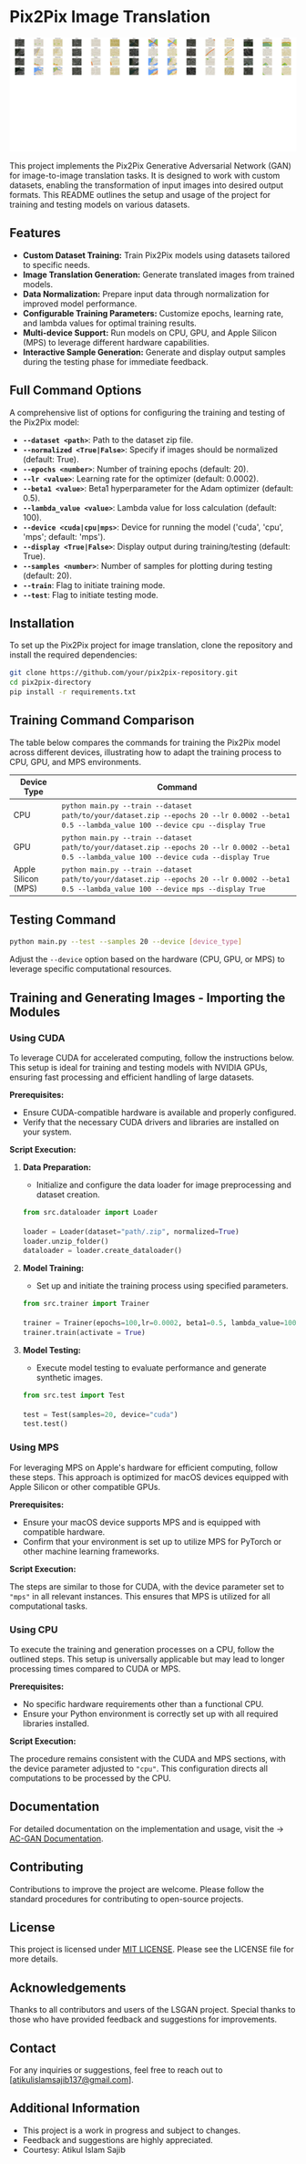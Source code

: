 # Pix2Pix Image Translation

<img src="./outputs/test_images/test.png" alt="AC-GAN - Medical Image Dataset Generator: Generated Image with labels" width="600" height="200">

This project implements the Pix2Pix Generative Adversarial Network (GAN) for image-to-image translation tasks. It is designed to work with custom datasets, enabling the transformation of input images into desired output formats. This README outlines the setup and usage of the project for training and testing models on various datasets.

## Features

- **Custom Dataset Training:** Train Pix2Pix models using datasets tailored to specific needs.
- **Image Translation Generation:** Generate translated images from trained models.
- **Data Normalization:** Prepare input data through normalization for improved model performance.
- **Configurable Training Parameters:** Customize epochs, learning rate, and lambda values for optimal training results.
- **Multi-device Support:** Run models on CPU, GPU, and Apple Silicon (MPS) to leverage different hardware capabilities.
- **Interactive Sample Generation:** Generate and display output samples during the testing phase for immediate feedback.

## Full Command Options

A comprehensive list of options for configuring the training and testing of the Pix2Pix model:

- **`--dataset <path>`**: Path to the dataset zip file.
- **`--normalized <True|False>`**: Specify if images should be normalized (default: True).
- **`--epochs <number>`**: Number of training epochs (default: 20).
- **`--lr <value>`**: Learning rate for the optimizer (default: 0.0002).
- **`--beta1 <value>`**: Beta1 hyperparameter for the Adam optimizer (default: 0.5).
- **`--lambda_value <value>`**: Lambda value for loss calculation (default: 100).
- **`--device <cuda|cpu|mps>`**: Device for running the model ('cuda', 'cpu', 'mps'; default: 'mps').
- **`--display <True|False>`**: Display output during training/testing (default: True).
- **`--samples <number>`**: Number of samples for plotting during testing (default: 20).
- **`--train`**: Flag to initiate training mode.
- **`--test`**: Flag to initiate testing mode.

## Installation

To set up the Pix2Pix project for image translation, clone the repository and install the required dependencies:

```bash
git clone https://github.com/your/pix2pix-repository.git
cd pix2pix-directory
pip install -r requirements.txt
```

## Training Command Comparison

The table below compares the commands for training the Pix2Pix model across different devices, illustrating how to adapt the training process to CPU, GPU, and MPS environments.

| Device Type         | Command                                                                                                                                         |
| ------------------- | ----------------------------------------------------------------------------------------------------------------------------------------------- |
| CPU                 | `python main.py --train --dataset path/to/your/dataset.zip --epochs 20 --lr 0.0002 --beta1 0.5 --lambda_value 100 --device cpu --display True`  |
| GPU                 | `python main.py --train --dataset path/to/your/dataset.zip --epochs 20 --lr 0.0002 --beta1 0.5 --lambda_value 100 --device cuda --display True` |
| Apple Silicon (MPS) | `python main.py --train --dataset path/to/your/dataset.zip --epochs 20 --lr 0.0002 --beta1 0.5 --lambda_value 100 --device mps --display True`  |

## Testing Command

```bash
python main.py --test --samples 20 --device [device_type]
```

Adjust the `--device` option based on the hardware (CPU, GPU, or MPS) to leverage specific computational resources.

## Training and Generating Images - Importing the Modules

### Using CUDA

To leverage CUDA for accelerated computing, follow the instructions below. This setup is ideal for training and testing models with NVIDIA GPUs, ensuring fast processing and efficient handling of large datasets.

**Prerequisites:**

- Ensure CUDA-compatible hardware is available and properly configured.
- Verify that the necessary CUDA drivers and libraries are installed on your system.

**Script Execution:**

1. **Data Preparation:**

   - Initialize and configure the data loader for image preprocessing and dataset creation.

   ```python
   from src.dataloader import Loader

   loader = Loader(dataset="path/.zip", normalized=True)
   loader.unzip_folder()
   dataloader = loader.create_dataloader()

   ```

2. **Model Training:**

   - Set up and initiate the training process using specified parameters.

   ```python
   from src.trainer import Trainer

   trainer = Trainer(epochs=100,lr=0.0002, beta1=0.5, lambda_value=100, device="cuda", display=True,)
   trainer.train(activate = True)
   ```

3. **Model Testing:**

   - Execute model testing to evaluate performance and generate synthetic images.

   ```python
   from src.test import Test

   test = Test(samples=20, device="cuda")
   test.test()
   ```

### Using MPS

For leveraging MPS on Apple's hardware for efficient computing, follow these steps. This approach is optimized for macOS devices equipped with Apple Silicon or other compatible GPUs.

**Prerequisites:**

- Ensure your macOS device supports MPS and is equipped with compatible hardware.
- Confirm that your environment is set up to utilize MPS for PyTorch or other machine learning frameworks.

**Script Execution:**

The steps are similar to those for CUDA, with the device parameter set to `"mps"` in all relevant instances. This ensures that MPS is utilized for all computational tasks.

### Using CPU

To execute the training and generation processes on a CPU, follow the outlined steps. This setup is universally applicable but may lead to longer processing times compared to CUDA or MPS.

**Prerequisites:**

- No specific hardware requirements other than a functional CPU.
- Ensure your Python environment is correctly set up with all required libraries installed.

**Script Execution:**

The procedure remains consistent with the CUDA and MPS sections, with the device parameter adjusted to `"cpu"`. This configuration directs all computations to be processed by the CPU.

## Documentation

For detailed documentation on the implementation and usage, visit the -> [AC-GAN Documentation](https://atikul-islam-sajib.github.io/AC-GAN-deploy/).

## Contributing

Contributions to improve the project are welcome. Please follow the standard procedures for contributing to open-source projects.

## License

This project is licensed under [MIT LICENSE](./LICENSE). Please see the LICENSE file for more details.

## Acknowledgements

Thanks to all contributors and users of the LSGAN project. Special thanks to those who have provided feedback and suggestions for improvements.

## Contact

For any inquiries or suggestions, feel free to reach out to [atikulislamsajib137@gmail.com].

## Additional Information

- This project is a work in progress and subject to changes.
- Feedback and suggestions are highly appreciated.
- Courtesy: Atikul Islam Sajib
